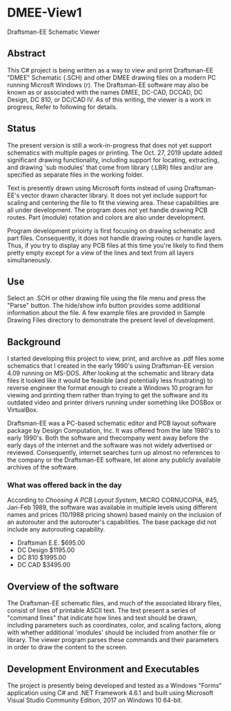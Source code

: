 # DMEE-View1
Draftsman-EE Schematic Viewer

## Abstract
This C# project is being written as a way to view and print Draftsman-EE "DMEE" Schematic (.SCH) and other DMEE drawing files on
a modern PC running Microsft Windows (r). The Draftsman-EE software may also be known as or associated with the names DMEE, DC-CAD, DCCAD, DC Design, DC 810, or DC/CAD IV. As of this writing, the viewer is a work in progress, Refer to following for details.

## Status
The present version is still a work-in-progress that does not yet support schematics with multiple pages or printing. The Oct. 27, 2019 update added significant drawing functionality, including support for locating, extracting, and drawing 'sub modules' that come from library (.LBR) files and/or are specified as separate files in the working folder.

Text is presently drawn using Microsoft fonts instead of using Draftsman-EE's vector drawn character library. It does not yet include support for scaling and centering the file to fit the viewing area. These capabilities are all under development. The program does not yet handle drawing PCB routes. Part (module) rotation and colors are also under development.

Program development prioirty is first focusing on drawing schematic and part files. Consequently, it does not handle drawing routes or handle layers. Thus, if you try to display any PCB files at this time you're likely to find them pretty empty except for a view of the lines and text from all layers simultaneously.

## Use
Select an .SCH or other drawing file using the file menu and press the "Parse" button. The hide/show info button provides some additional information about the file. A few example files are provided in Sample Drawing Files directory to demonstrate the present level of development.

##  Background
I started developing this project to view, print, and archive as .pdf files some schematics that I created in the early 1990's using
Draftsman-EE version 4.09 running on MS-DOS. After looking at the schematic and library data files it looked like it would be feasible (and potentially less frustrating) to reverse engineer the format enough to create a Windows 10 program for viewing and printing them rather than trying to get the software and its outdated video and printer drivers running under something like DOSBox or VirtualBox.

Draftsman-EE was a PC-based schematic editor and PCB layout software package by
Design Computation, Inc. It was offered from the late 1980's to early 1990's.
Both the software and thecompany went away before the early days of the internet and the software was not widely advertised or reviewed. Consequently, internet searches turn up
almost no references to the company or the Draftsman-EE software, let alone any publicly available
archives of the software. 

### What was offered back in the day
According to _Choosing A PCB Layout System_, MICRO CORNUCOPIA, #45, Jan-Feb 1989, the software was available in multiple levels using different names and prices (10/1988 pricing shown) based mainly on the inclusion of an autorouter and the autorouter's capabilities. The base package did not include any autorouting capability.
- Draftsman E.E. $695.00
- DC Design $1195.00
- DC 810 $1995.00
- DC CAD $3495.00

##  Overview of the software
The Draftsman-EE schematic files, and much of the associated library files, consist of
lines of printable ASCII text. The text present a series of "command lines" that indicate how lines and text should be drawn, including
parameters such as coordinates, color, and scaling factors, along with whether additional 'modules' should be included from another file
or library. The viewer program parses these commands and their parameters in order to draw the content to the screen. 

## Development Environment and Executables
The project is presently being developed and tested as a Windows "Forms" application using C#
and .NET Framework 4.6.1 and built using Microsoft Visual Studio Community Edition, 2017 on Windows 10 64-bit.
